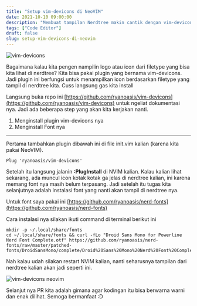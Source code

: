 ```yaml
---
title: "Setup vim-devicons di NeoVIM"
date: 2021-10-10 09:00:00
description: "Membuat tampilan Nerdtree makin cantik dengan vim-devicons"
tags: ["Code Editor"]
draft: false
slug: setup-vim-devicons-di-neovim
---
```


![vim-devicons](https://raw.githubusercontent.com/wiki/ryanoasis/vim-devicons/screenshots/v0.10.x/branding-logo-3.svg?sanitize=true)

Bagaimana kalau kita pengen nampilin logo atau icon dari filetype yang bisa kita lihat di nerdtree? Kita bisa pakai plugin yang bernama vim-devicons. Jadi plugin ini berfungsi untuk menampilkan icon berdasarkan filetype yang tampil di nerdtree kita. Cuss langsung gas kita install

Langsung buka repo ini [https://github.com/ryanoasis/vim-devicons](https://github.com/ryanoasis/vim-devicons) untuk ngeliat dokumentasi nya. Jadi ada beberapa step yang akan kita kerjakan nanti.

1. Menginstall plugin vim-devicons nya
2. Menginstall Font nya

---

Pertama tambahkan plugin dibawah ini di file init.vim kalian (karena kita pakai NeoVIM).

```
Plug 'ryanoasis/vim-devicons'
```

Setelah itu langsung jalanin **:PlugInstall** di NVIM kalian. Kalau kalian lihat sekarang, ada muncul icon kotak kotak ga jelas di nerdtree kalian, ini karena memang font nya masih belum terpasang. Jadi setelah itu tugas kita selanjutnya adalah instalasi font yang nanti akan tampil di nerdtree nya.

Untuk font saya pakai ini [https://github.com/ryanoasis/nerd-fonts](https://github.com/ryanoasis/nerd-fonts)

Cara instalasi nya silakan ikuti command di terminal berikut ini

```
mkdir -p ~/.local/share/fonts
cd ~/.local/share/fonts && curl -fLo "Droid Sans Mono for Powerline Nerd Font Complete.otf" https://github.com/ryanoasis/nerd-fonts/raw/master/patched-fonts/DroidSansMono/complete/Droid%20Sans%20Mono%20Nerd%20Font%20Complete.otf
```

Nah kalau udah silakan restart NVIM kalian, nanti seharusnya tampilan dari nerdtree kalian akan jadi seperti ini.

![vim-devicons neovim](https://i.ibb.co/D418w4q/vim-devicons-neovim.webp)

Selanjut nya PR kita adalah gimana agar kodingan itu bisa berwarna warni dan enak dilihat. Semoga bermanfaat :D
